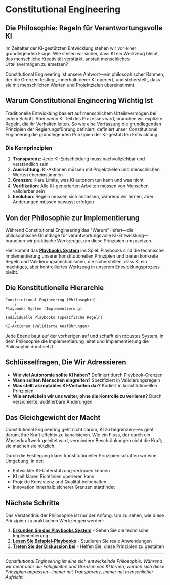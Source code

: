 # Constitutional Engineering

## Die Philosophie: Regeln für Verantwortungsvolle KI

Im Zeitalter der KI-gestützten Entwicklung stehen wir vor einer grundlegenden Frage: Wie stellen wir sicher, dass KI ein Werkzeug bleibt, das menschliche Kreativität verstärkt, anstatt menschliches Urteilsvermögen zu ersetzen?

Constitutional Engineering ist unsere Antwort—ein philosophischer Rahmen, der die Grenzen festlegt, innerhalb derer KI operiert, und sicherstellt, dass sie mit menschlichen Werten und Projektzielen übereinstimmt.

## Warum Constitutional Engineering Wichtig Ist

Traditionelle Entwicklung basiert auf menschlichem Urteilsvermögen bei jedem Schritt. Aber wenn KI Teil des Prozesses wird, brauchen wir explizite Regeln, die ihr Verhalten leiten. So wie eine Verfassung die grundlegenden Prinzipien der Regierungsführung definiert, definiert unser Constitutional Engineering die grundlegenden Prinzipien der KI-gestützten Entwicklung.

### Die Kernprinzipien

1. **Transparenz**: Jede KI-Entscheidung muss nachvollziehbar und verständlich sein
2. **Ausrichtung**: KI-Aktionen müssen mit Projektzielen und menschlichen Werten übereinstimmen
3. **Grenzen**: Klare Limits, was KI autonom tun kann und was nicht
4. **Verifikation**: Alle KI-generierten Arbeiten müssen von Menschen validierbar sein
5. **Evolution**: Regeln müssen sich anpassen, während wir lernen, aber Änderungen müssen bewusst erfolgen

## Von der Philosophie zur Implementierung

Während Constitutional Engineering das "Warum" liefert—die philosophische Grundlage für verantwortungsvolle KI-Entwicklung—brauchen wir praktische Werkzeuge, um diese Prinzipien umzusetzen.

Hier kommt das **[Playbooks System](/de/playbooks-system)** ins Spiel. Playbooks sind die technische Implementierung unserer konstitutionellen Prinzipien und bieten konkrete Regeln und Validierungsmechanismen, die sicherstellen, dass KI ein mächtiges, aber kontrolliertes Werkzeug in unserem Entwicklungsprozess bleibt.

<PageCTA
  title="Bereit, die Implementierung zu Erkunden?"
  subtitle="Erfahren Sie, wie Playbooks Philosophie in praktische KI-Governance umwandeln"
  buttonText="Entdecken Sie das Playbooks System"
  buttonLink="/de/playbooks-system"
  buttonStyle="secondary"
/>

## Die Konstitutionelle Hierarchie

```
Constitutional Engineering (Philosophie)
    ↓
Playbooks System (Implementierung)
    ↓
Individuelle Playbooks (Spezifische Regeln)
    ↓
KI-Aktionen (Validierte Ausführungen)
```

Jede Ebene baut auf der vorherigen auf und schafft ein robustes System, in dem Philosophie die Implementierung leitet und Implementierung die Philosophie durchsetzt.

## Schlüsselfragen, Die Wir Adressieren

- **Wie viel Autonomie sollte KI haben?** Definiert durch Playbook-Grenzen
- **Wann sollten Menschen eingreifen?** Spezifiziert in Validierungsregeln
- **Was stellt akzeptables KI-Verhalten dar?** Kodiert in konstitutionellen Prinzipien
- **Wie entwickeln wir uns weiter, ohne die Kontrolle zu verlieren?** Durch versionierte, auditierbare Änderungen

## Das Gleichgewicht der Macht

Constitutional Engineering geht nicht darum, KI zu begrenzen—es geht darum, ihre Kraft effektiv zu kanalisieren. Wie ein Fluss, der durch ein Wasserkraftwerk geleitet wird, vermindern Beschränkungen nicht die Kraft; sie machen sie nützlich.

Durch die Festlegung klarer konstitutioneller Prinzipien schaffen wir eine Umgebung, in der:
- Entwickler KI-Unterstützung vertrauen können
- KI mit klaren Richtlinien operieren kann
- Projekte Konsistenz und Qualität beibehalten
- Innovation innerhalb sicherer Grenzen stattfindet

## Nächste Schritte

Das Verständnis der Philosophie ist nur der Anfang. Um zu sehen, wie diese Prinzipien zu praktischen Werkzeugen werden:

1. **[Erkunden Sie das Playbooks System](/de/playbooks-system)** - Sehen Sie die technische Implementierung
2. **[Lesen Sie Beispiel-Playbooks](/de/playbooks-system)** - Studieren Sie reale Anwendungen
3. **[Treten Sie der Diskussion bei](https://discord.gg/cZ7PZvnMk4)** - Helfen Sie, diese Prinzipien zu gestalten

---

*Constitutional Engineering ist eine sich entwickelnde Philosophie. Während wir mehr über die Fähigkeiten und Grenzen von KI lernen, werden sich diese Prinzipien anpassen—immer mit Transparenz, immer mit menschlicher Aufsicht.*
